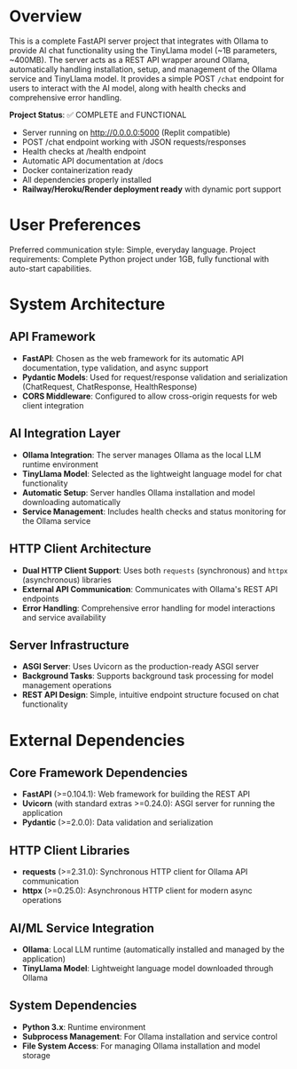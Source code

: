 # Overview

This is a complete FastAPI server project that integrates with Ollama to provide AI chat functionality using the TinyLlama model (~1B parameters, ~400MB). The server acts as a REST API wrapper around Ollama, automatically handling installation, setup, and management of the Ollama service and TinyLlama model. It provides a simple POST `/chat` endpoint for users to interact with the AI model, along with health checks and comprehensive error handling.

**Project Status**: ✅ COMPLETE and FUNCTIONAL
- Server running on http://0.0.0.0:5000 (Replit compatible)
- POST /chat endpoint working with JSON requests/responses
- Health checks at /health endpoint
- Automatic API documentation at /docs
- Docker containerization ready
- All dependencies properly installed
- **Railway/Heroku/Render deployment ready** with dynamic port support

# User Preferences

Preferred communication style: Simple, everyday language.
Project requirements: Complete Python project under 1GB, fully functional with auto-start capabilities.

# System Architecture

## API Framework
- **FastAPI**: Chosen as the web framework for its automatic API documentation, type validation, and async support
- **Pydantic Models**: Used for request/response validation and serialization (ChatRequest, ChatResponse, HealthResponse)
- **CORS Middleware**: Configured to allow cross-origin requests for web client integration

## AI Integration Layer
- **Ollama Integration**: The server manages Ollama as the local LLM runtime environment
- **TinyLlama Model**: Selected as the lightweight language model for chat functionality
- **Automatic Setup**: Server handles Ollama installation and model downloading automatically
- **Service Management**: Includes health checks and status monitoring for the Ollama service

## HTTP Client Architecture
- **Dual HTTP Client Support**: Uses both `requests` (synchronous) and `httpx` (asynchronous) libraries
- **External API Communication**: Communicates with Ollama's REST API endpoints
- **Error Handling**: Comprehensive error handling for model interactions and service availability

## Server Infrastructure
- **ASGI Server**: Uses Uvicorn as the production-ready ASGI server
- **Background Tasks**: Supports background task processing for model management operations
- **REST API Design**: Simple, intuitive endpoint structure focused on chat functionality

# External Dependencies

## Core Framework Dependencies
- **FastAPI** (>=0.104.1): Web framework for building the REST API
- **Uvicorn** (with standard extras >=0.24.0): ASGI server for running the application
- **Pydantic** (>=2.0.0): Data validation and serialization

## HTTP Client Libraries
- **requests** (>=2.31.0): Synchronous HTTP client for Ollama API communication
- **httpx** (>=0.25.0): Asynchronous HTTP client for modern async operations

## AI/ML Service Integration
- **Ollama**: Local LLM runtime (automatically installed and managed by the application)
- **TinyLlama Model**: Lightweight language model downloaded through Ollama

## System Dependencies
- **Python 3.x**: Runtime environment
- **Subprocess Management**: For Ollama installation and service control
- **File System Access**: For managing Ollama installation and model storage